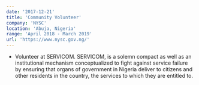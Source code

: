 ```yaml
---
date: '2017-12-21'
title: 'Community Volunteer'
company: 'NYSC'
location: 'Abuja, Nigeria'
range: 'April 2018 - March 2019'
url: 'https://www.nysc.gov.ng/'
---
```


- Volunteer at SERVICOM. SERVICOM, is a solemn compact as well as an institutional mechanism conceptualized to fight against service failure by ensuring that organs of government in Nigeria deliver to citizens and other residents in the country, the services to which they are entitled to.
